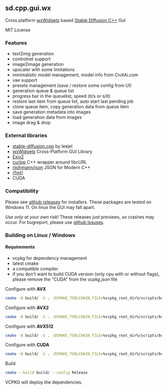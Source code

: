 ## sd.cpp.gui.wx

Cross platform [wxWidgets](https://www.wxwidgets.org/) based [ Stable Diffusion C++](https://github.com/leejet/stable-diffusion.cpp) GuI



MIT License

### Features

- text2img generation
- controlnet support
- image2image generation
- upscaler with some limitations
- minimalistic model management, model info from CivitAi.com
- vae support
- presets management (save / restore some config from UI)
- generation queue & queue list
- progress bar in the queuelist, speed (it/s or s/it)
- restore last item from queue list, auto start last pending job
- clone queue item, copy generation data from queue item
- save generation metadata into images
- load generation data from images
- image drag & drop

### External libraries
- [stable-diffusion.cpp](https://github.com/leejet/stable-diffusion.cpp) by leejet
- [wxWidgets](https://www.wxwidgets.org/) Cross-Platform GUI Library
- [Exiv2](https://github.com/Exiv2/exiv2)
- [curlpp](https://www.curlpp.org/) C++ wrapper around libcURL
- [nlohmann/json](https://github.com/nlohmann/json) JSON for Modern C++
- [{fmt}](https://fmt.dev/)
- CUDA 

### Compatibility

Please see [github releases](https://github.com/fszontagh/sd.cpp.gui.wx/releases) for installers. These packages are tested on Windows 11. On linux the GUI may fall apart. 

_Use only at your own risk!_
These releases just previews, so crashes may occur. For bugreport, please use [github Issuses](https://github.com/fszontagh/sd.cpp.gui.wx/issues). 


### Building on Linux / Windows

#### Requirements
- vcpkg for dependency management
- latest cmake
- a compatible compiler
- if you don't want to build CUDA version (only cpu with or without flags), please remove the "CUDA" from the _vcpkg.json_ file

Configure with **AVX**
 ```Bash
 cmake -B build/ -S . -DCMAKE_TOOLCHAIN_FILE=%vcpkg_root_dir%/scripts/buildsystems/vcpkg.cmake -DGGML_AVX512=OFF -DGGML_AVX2=OFF -DGGML_AVX=ON -DSD_CUBLAS=OFF
 ```

Configure with **AVX2**
 ```Bash
 cmake -B build/ -S . -DCMAKE_TOOLCHAIN_FILE=%vcpkg_root_dir%/scripts/buildsystems/vcpkg.cmake -DGGML_AVX512=OFF -DGGML_AVX2=ON -DGGML_AVX=OFF -DSD_CUBLAS=OFF
 ```

Configure with **AVX512**
 ```Bash
 cmake -B build/ -S . -DCMAKE_TOOLCHAIN_FILE=%vcpkg_root_dir%/scripts/buildsystems/vcpkg.cmake -DGGML_AVX512=ON -DGGML_AVX2=ON -DGGML_AVX=ON -DSD_CUBLAS=OFF
 ```

Configure with **CUDA**
 ```Bash
 cmake -B build/ -S . -DCMAKE_TOOLCHAIN_FILE=%vcpkg_root_dir%/scripts/buildsystems/vcpkg.cmake -DSD_CUBLAS=ON
 ```

Build
 ```Bash
 cmake --build build/ --config Release
 ```
VCPKG will deploy the dependencies.
